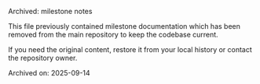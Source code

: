 Archived: milestone notes

This file previously contained milestone documentation which has been removed from the main repository to keep the codebase current.

If you need the original content, restore it from your local history or contact the repository owner.

Archived on: 2025-09-14